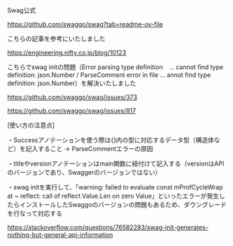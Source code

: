 Swag公式

https://github.com/swaggo/swag?tab=readme-ov-file

こちらの記事を参考にいたしました

https://engineering.nifty.co.jp/blog/10123

こちらでswag initの問題（Error parsing type definition　... cannot find type definition: json.Number / ParseComment error in file ... annot find type definition: json.Number）を解決いたしました

https://github.com/swaggo/swag/issues/373

https://github.com/swaggo/swag/issues/817

[使い方の注意点]

・Successアノテーションを使う際は{}内の型に対応するデータ型（構造体など）を記入すること → ParseCommentエラーの原因

・titleやversionアノテーションはmain関数に紐付けて記入する（versionはAPIのバージョンであり、Swaggerのバージョンではない）

・swag initを実行して、「warning: failed to evaluate const mProfCycleWrap at ~ reflect: call of reflect.Value.Len on zero Value」といったエラーが発生したらインストールしたSwaggoのバージョンの問題もあるため、ダウングレードを行なって対応する

https://stackoverflow.com/questions/76582283/swag-init-generates-nothing-but-general-api-information

